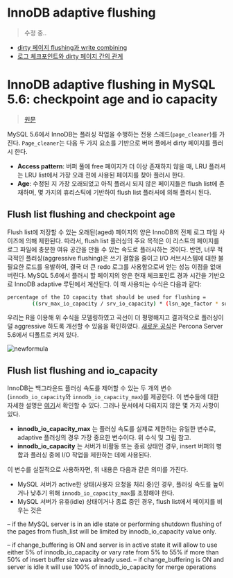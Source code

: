 # InnoDB adaptive flushing

> 수정 중..

- [dirty 페이지 flushing과 write combining ](https://www.xaprb.com/blog/2010/05/25/dirty-pages-fast-shutdown-and-write-combining/)
- [로그 체크포인트와 dirty 페이지 간의 관계](https://www.percona.com/blog/2012/02/17/the-relationship-between-innodb-log-checkpointing-and-dirty-buffer-pool-pages/)

# InnoDB adaptive flushing in MySQL 5.6: checkpoint age and io capacity

> [원문](https://www.percona.com/blog/2013/10/30/innodb-adaptive-flushing-in-mysql-5-6-checkpoint-age-and-io-capacity/)

MySQL 5.6에서 InnoDB는 플러싱 작업을 수행하는 전용 스레드(`page_cleaner`)를 가진다. `Page_cleaner`는 다음 두 가지 요소를 기반으로 버퍼 풀에서 dirty 페이지를 플러시 한다.

- **Access pattern**: 버퍼 풀에 free 페이지가 더 이상 존재하지 않을 때, LRU 플러셔는 LRU list에서 가장 오래 전에 사용된 페이지를 찾아 플러시 한다.
- **Age**: 수정된 지 가장 오래되었고 아직 플러시 되지 않은 페이지들은 flush list에 존재하며, 몇 가지의 휴리스틱에 기반하여 flush list 플러셔에 의해 플러시 된다.

## Flush list flushing and checkpoint age

Flush list에 저장할 수 있는 오래된(aged) 페이지의 양은 InnoDB의 전체 로그 파일 사이즈에 의해 제한된다. 따라서, flush list 플러싱의 주요 목적은 이 리스트의 페이지를 로그 파일에 충분한 여유 공간을 만들 수 있는 속도로 플러시하는 것이다. 반면, 너무 적극적인 플러싱(aggressive flushing)은 쓰기 결합을 줄이고 I/O 서브시스템에 대한 불필요한 로드를 유발하여, 결국 더 큰 redo 로그를 사용함으로써 얻는 성능 이점을 없애버린다. MySQL 5.6에서 플러시 할 페이지의 양은 현재 체크포인트 경과 시간을 기반으로 InnoDB adaptive 루틴에서 계산된다. 이 때 사용되는 수식은 다음과 같다:

```bash
percentage of the IO capacity that should be used for flushing =
        ((srv_max_io_capacity / srv_io_capacity) * (lsn_age_factor * sqrt(lsn_age_factor))) / 7.5;
```

우리는 R을 이용해 위 수식을 모델링하였고 곡선이 더 평평해지고 결과적으로 플러싱이 덜 aggressive 하도록 개선할 수 있음을 확인하였다. [새로운 공식](https://www.percona.com/doc/percona-server/5.6/performance/page_cleaner_tuning.html#adaptive-flushing-tuning)은 Percona Server 5.6에서 디폴트로 켜져 있다.

![newformula](https://www.percona.com/blog/wp-content/uploads/2013/10/Rplot04.png)

## Flush list flushing and io_capacity

InnoDB는 백그라운드 플러싱 속도를 제어할 수 있는 두 개의 변수(`innodb_io_capacity`와 `innodb_io_capacity_max`)를 제공한다. 이 변수들에 대한 자세한 설명은 [여기](https://dev.mysql.com/doc/refman/5.6/en/innodb-parameters.html#sysvar_innodb_io_capacity)서 확인할 수 있다. 그러나 문서에서 다뤄지지 않은 몇 가지 사항이 있다.

- **innodb_io_capacity_max** 는 플러싱 속도를 실제로 제한하는 유일한 변수로, adaptive 플러싱의 경우 가장 중요한 변수이다. 위 수식 및 그림 참고.
- **innodb_io_capacity** 는 서버가 비활동 또는 종료 상태인 경우, insert 버퍼의 병합과 플러싱 중에 I/O 작업을 제한하는 데에 사용된다.

이 변수를 실질적으로 사용하자면, 위 내용은 다음과 같은 의미를 가진다.

- MySQL 서버가 active한 상태(사용자 요청을 처리 중)인 경우, 플러싱 속도를 높이거나 낮추기 위해 `innodb_io_capacity_max`를 조정해야 한다.
- MySQL 서버가 유휴(idle) 상태이거나 종료 중인 경우, flush list에서 페이지를 비우는 것은
  
– if the MySQL server is in an idle state or performing shutdown flushing of the pages from flush_list will be limited by innodb_io_capacity value only.

– if change_buffering is ON and server is in active state it will allow to use either 5% of innodb_io_capacity or vary rate from 5% to 55%  if more than 50% of insert buffer size was already used.
– if change_buffering is ON and server is idle it will use 100% of innodb_io_capacity for merge operations
